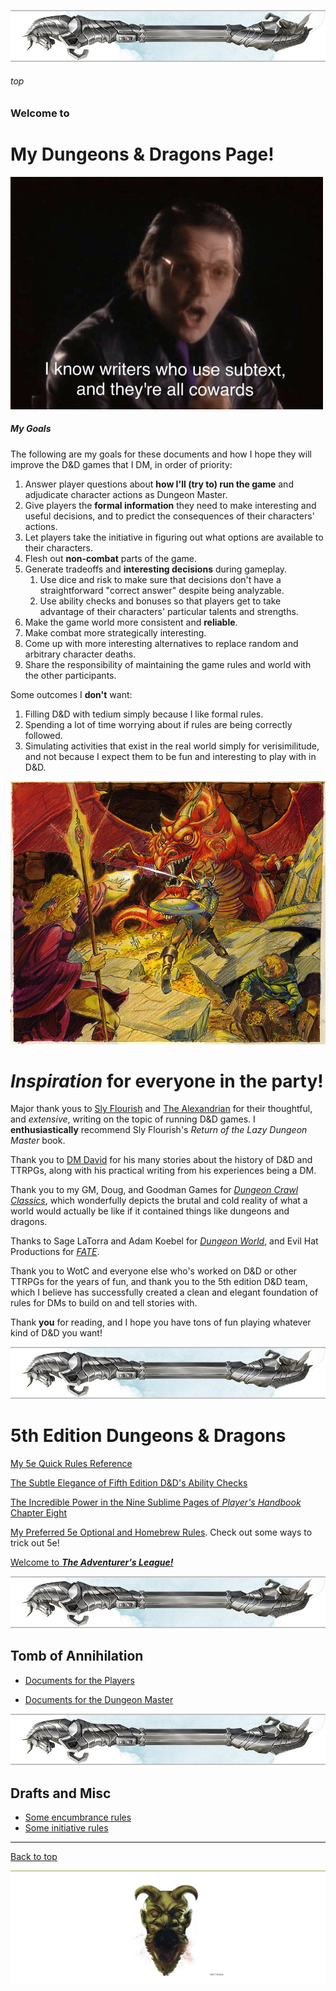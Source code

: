 
![immovable rod](./images/immovable-rod.jpg)

###### top
### Welcome to

# My Dungeons & Dragons Page!

![Writers who use subtext are cowards](images/writers-who-use-subtext-are-cowards.jpg)

##### My Goals

The following are my goals for these documents and how I hope they will improve the D&D games that I DM, in order of priority:
1. Answer player questions about **how I'll (try to) run the game** and adjudicate character actions as Dungeon Master.
1. Give players the **formal information** they need to make interesting and useful decisions, and to predict the consequences of their characters' actions.
1. Let players take the initiative in figuring out what options are available to their characters.
1. Flesh out **non-combat** parts of the game.
1. Generate tradeoffs and **interesting decisions** during gameplay.
    1. Use dice and risk to make sure that decisions don't have a straightforward "correct answer" despite being analyzable.
    1. Use ability checks and bonuses so that players get to take advantage of their characters' particular talents and strengths.
1. Make the game world more consistent and **reliable**.
1. Make combat more strategically interesting.
1. Come up with more interesting alternatives to replace random and arbitrary character deaths.
1. Share the responsibility of maintaining the game rules and world with the other participants.

Some outcomes I **don't** want:
1. Filling D&D with tedium simply because I like formal rules.
1. Spending a lot of time worrying about if rules are being correctly followed.
1. Simulating activities that exist in the real world simply for verisimilitude, and not because I expect them to be fun and interesting to play with in D&D.

![A Dragon in a Dungeon](./images/dragon.png)

# _Inspiration_ for everyone in the party!

Major thank yous to [Sly Flourish](https://slyflourish.com/) and [The Alexandrian](https://thealexandrian.net/gamemastery-101) for their thoughtful, and _extensive_, writing on the topic of running D&D games. I **enthusiastically** recommend Sly Flourish's _Return of the Lazy Dungeon Master_ book.

Thank you to [DM David](https://dmdavid.com/) for his many stories about the history of D&D and TTRPGs, along with his practical writing from his experiences being a DM.

Thank you to my GM, Doug, and Goodman Games for [_Dungeon Crawl Classics_](https://goodman-games.com/dungeon-crawl-classics-rpg/), which wonderfully depicts the brutal and cold reality of what a world would actually be like if it contained things like dungeons and dragons.

Thanks to Sage LaTorra and Adam Koebel for [_Dungeon World_](https://dungeon-world.com/), and Evil Hat Productions for [_FATE_](https://www.evilhat.com/home/fate-core/).

Thank you to WotC and everyone else who's worked on D&D or other TTRPGs for the years of fun, and thank you to the 5th edition D&D team, which I believe has successfully created a clean and elegant foundation of rules for DMs to build on and tell stories with.


Thank __you__ for reading, and I hope you have tons of fun playing whatever kind of D&D you want!

![immovable rod](./images/immovable-rod.jpg)

# 5th Edition Dungeons & Dragons

[My 5e Quick Rules Reference](homebrew/5e_reference.md#top)

[The Subtle Elegance of Fifth Edition D&D's Ability Checks](homebrew/5e_ability_checks.md#top)

[The Incredible Power in the Nine Sublime Pages of _Player's Handbook_ Chapter Eight](homebrew/5e_phb_chapter_eight.md#top)

[My Preferred 5e Optional and Homebrew Rules](homebrew/5e_homebrew.md#top). Check out some ways to trick out 5e!

[Welcome to _**The Adventurer's League!**_](homebrew/adventurers_league.md#top)

![immovable rod](./images/immovable-rod.jpg)

## Tomb of Annihilation

- [Documents for the Players](tomb_of_annihilation/player_notes/README.md#top)

- [Documents for the Dungeon Master](tomb_of_annihilation/dm_notes/README.md#top)

![immovable rod](./images/immovable-rod.jpg)

## Drafts and Misc

- [Some encumbrance rules](tomb_of_annihilation/player_notes/encumbrance.md#top)
- [Some initiative rules](homebrew/initiative.md#top)


---

[Back to top](#top)

![the end](./images/toa-end.jpg)
